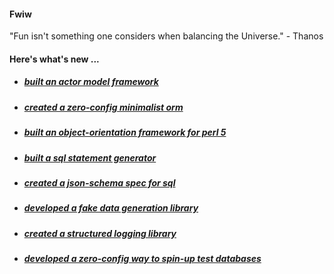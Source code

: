#### Fwiw

"Fun isn't something one considers when balancing the Universe." - Thanos

#### Here's what's new ...

- ##### [built an actor model framework](https://github.com/awncorp/zing)
- ##### [created a zero-config minimalist orm](https://github.com/awncorp/nano)
- ##### [built an object-orientation framework for perl 5](https://github.com/awncorp/data-object)
- ##### [built a sql statement generator](https://github.com/awncorp/sql-engine)
- ##### [created a json-schema spec for sql](https://github.com/awncorp/json-sql)
- ##### [developed a fake data generation library](https://github.com/awncorp/faker)
- ##### [created a structured logging library](https://github.com/awncorp/flight-recorded)
- ##### [developed a zero-config way to spin-up test databases](https://github.com/awncorp/test-db)
